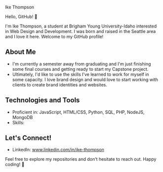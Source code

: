 
Ike Thompson

Hello, GitHub! 👋

I'm Ike Thompson, a student at Brigham Young University-Idaho interested in Web Design and Development. I was born and raised in the Seattle area and I love it here. Welcome to my GitHub profile!

## About Me

- I'm currently a semester away from graduating and I'm just finishing some final courses and getting ready to start my Capstone project.
- Ultimately, I'd like to use the skills I've learned to work for myself in some capacity. I love brand design and would love to start working with clients to create brand identities and websites.

## Technologies and Tools

- Proficient in: JavaScript, HTML/CSS, Python, SQL, PHP, NodeJS, MongoDB
- Skills: <Any Other Skills or Tools You Want to Highlight>

## Let's Connect!

- LinkedIn: www.linkedin.com/in/ike-thompson

Feel free to explore my repositories and don't hesitate to reach out. Happy coding! 🚀
